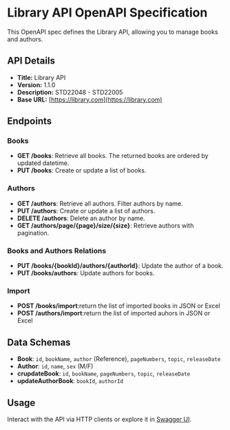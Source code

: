 # Library API OpenAPI Specification

This OpenAPI spec defines the Library API, allowing you to manage books and authors.

## API Details

- **Title:** Library API
- **Version:** 1.1.0
- **Description:** STD22048 - STD22005
- **Base URL:** [https://library.com](https://library.com)

## Endpoints

### Books

- **GET /books**: Retrieve all books. The returned books are ordered by updated datetime.
- **PUT /books**: Create or update a list of books.

### Authors

- **GET /authors**: Retrieve all authors. Filter authors by name.
- **PUT /authors**: Create or update a list of authors.
- **DELETE /authors**: Delete an author by name.
- **GET /authors/page/{page}/size/{size}**: Retrieve authors with pagination.

### Books and Authors Relations

- **PUT /books/{bookId}/authors/{authorId}**: Update the author of a book. 
- **PUT /books/authors**: Update authors for books.
  
### Import
- **POST /books/import**:return the list of imported books in JSON or Excel
- **POST /authors/import**:return the list of imported auhors in JSON or Excel
## Data Schemas

- **Book**: `id`, `bookName`, `author` (Reference), `pageNumbers`, `topic`, `releaseDate`
- **Author**: `id`, `name`, `sex` (M/F)
- **crupdateBook**: `id`, `bookName`, `pageNumbers`, `topic`, `releaseDate`
- **updateAuthorBook**: `bookId`, `authorId`

## Usage

Interact with the API via HTTP clients or explore it in [Swagger UI](https://petstore.swagger.io/?url=https://raw.githubusercontent.com/Sullivan1301/library-management/OAS-TD4-STD22048-STD22005/docs/api.yml).
